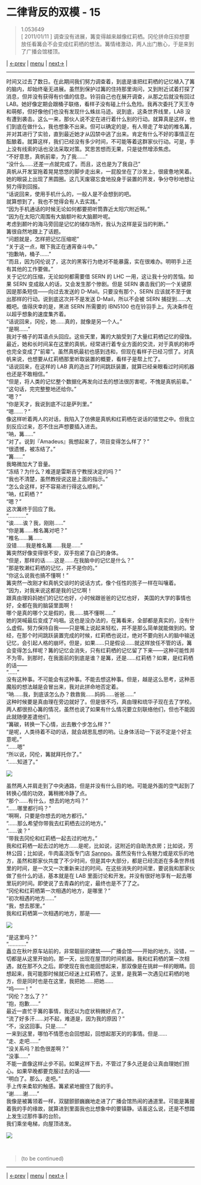 # 二律背反的双模 - 15
> 1.053649  
> [ 2011/01/11 ] 调查没有进展，篝变得越来越像红莉栖。冈伦拼命压抑想要放任看篝会不会变成红莉栖的想法。篝情绪激动，两人出门散心，于是来到了广播会馆楼顶。  

| [←prev](./0107) | [menu](../) | [next→](./0109) |

---

时间又过去了数日。在此期间我们努力调查着，到底是谁把红莉栖的记忆植入了篝的脑内，却始终毫无进展。虽然到保护过篝的住持那里询问，又到附近试着打探了消息，但并没有获得有价值的信息。铃羽自己也在展开调查，从那之后就没有回过 LAB。她好像定期会跟桶子联络，看样子没有碰上什么危险。我再次委托了天王寺和萌郁，但好像他们也没有发现什么蛛丝马迹。说到底，这条世界线里，LAB 没有遭到袭击。这么一来，那伙人说不定在进行着什么别的行动。就算真是这样，他们到底在做什么，我也想象不出来。但可以确定的是，有人带走了年幼的椎名篝，并对其进行了实验，直到最近她才从囚禁中逃了出来。肯定有什么不好的事情正在酝酿着。就算这样，我们已经没有多少时间，不可能等着这群家伙行动。可是，手上没有线索的话也没法采取对策。冥思苦想而无果，只是徒然增添焦虑。  
“不好意思，真帆前辈，为了我……”  
“没什么……还差一点就完成了。而且，这也是为了我自己”  
真帆从开发室拖着晃晃悠悠的脚步走出来，一屁股坐在了沙发上，很疲惫地笑着。她的眼袋上出现了黑圆圈。这几天废寝忘食地投身于装置的开发，争分夺秒地想让努力得到回报。  
“话说回来，使用手机什么的，一般人是不会想到的吧。  
 就算想到了，我也不觉得会有人去实践。”  
“因为手机通话的时候无论如何都要把听筒靠近太阳穴附近啊。”  
“因为在太阳穴周围有大脑额叶和大脑颞叶呢。  
 考虑到颞叶的海马旁回是记忆的储存场所，我认为这样是妥当的判断。”  
篝很自然地跟上了话题。  
“问题就是，怎样把记忆压缩呢”  
“关于这一点，眼下我正在通宵奋斗中。”  
“抱歉呐，桶子……”  
“而且，因为冈伦说了，这次的黑客行为绝对不能暴露，实在很难办。明明手上还有其他的工作要做。”  
关于记忆的压缩，无论如何都需要借 SERN 的 LHC 一用，这让我十分的苦恼。如果 SERN 变成敌人的话，又会发生那个惨剧。但是 SERN 袭击我们的一个关键原因是那条短信——向过去发送的 D-Mail。只要没有那个，SERN 应该就不至于做出那样的行动。说到底这次并不是发送 D-Mail，所以不会被 SERN 捕捉到……大概吧。值得庆幸的是，黑进 SERN 所需要的 IBN5100 也在铃羽手上。先决条件在以超乎想象的速度集齐着。  
“话说回来，冈伦，她……真的，就像是另一个人。”  
“是啊……”  
我对于桶子的耳语点头回应。这些天里，篝的大脑受到了大量红莉栖记忆的侵蚀。最近，她和长时间呆在这里的真帆，经常进行着专业方面的交流，对于真帆的称呼也完全变成了“前辈”。虽然真帆最初也感到违和，但现在看样子已经习惯了。对真帆来说，也想要从红莉栖那里听取装置的概要，看样子是帮上忙了。  
“话说回来，在这样的 LAB 真的造出了时间跳跃装置，就算已经亲眼看过时间机器也还是不敢相信。”  
“但是，将人类的记忆整个数据化再发向过去的想法很厉害呢，不愧是真帆前辈。”  
“这句话，完完整整地还给你。”  
“嗯？”  
“你是天才，我说到底不过是萨列里。”  
“嗯……？”  
像这样听着两人的对话，我陷入了仿佛是真帆和红莉栖在说话的错觉之中。但我立刻反应过来，忍不住出声想要插入进去。  
“呐，篝……”  
“对了。说到『Amadeus』我想起来了，项目变得怎么样了？”  
“很遗憾，被冻结了。”  
“篝……”  
我略微加大了音量。  
“冻结？为什么？难道是雷斯吉宁教授决定的吗？”  
“我也不清楚，虽然教授说这是上面的指示。”  
“怎么会这样，好不容易进行得这么顺利。”  
“呐，红莉栖？”  
“嗯？”  
这次篝终于回应了我。  
“…………”  
“诶……诶？我，刚刚……”  
“你是篝……椎名篝对吧？”  
“椎名……篝……  
 没错……我是椎名篝……我是……”  
篝突然好像变得很不安，双手抱紧了自己的身体。  
“但是，那样的话……这是……在我脑中的记忆是什么？”  
“那是牧濑红莉栖的记忆，并不是你的。”  
“你这么说我也搞不懂啊！”  
篝突然一改刚才和真帆交谈时的说话方式，像个任性的孩子一样在叫嚷着。  
“因为，对我来说这都是我的记忆啊！  
 跟真由理妈妈她们的记忆也好，小时候跟爸爸的记忆也好，
 美国的大学的事情也好，全都在我的脑袋里面啊！  
 哪个是真的哪个又是假的，我……搞不懂啊……”  
她的哭喊最后变成了呜咽。这也是没办法的，在篝看来，全部都是真实的，没有什么虚假。努力保持自我——只是嘴上说起来轻松，并不是那么简单就能做到的。曾经，在那个时间跳跃装置完成的时候，红莉栖也说过，绝对不要向别人的脑中输送记忆，会引起人格的崩坏。但是，如果……只是假设……就这样放任不管的话，篝会变得怎么样呢？篝的记忆会消失，只有红莉栖的记忆留了下来——这种可能性并不为零。到那时，在我面前的到底是谁？是篝，还是……红莉栖？如果，是红莉栖的话——  
“……”  
没有这种事。不可能会有这种事。不能去想这种事。但是，越是这么思考，这种恶魔般的想法越是会冒出来，我对此拼命地否定着。  
“呐……我，到底该怎么办？救救我……妈妈……爸爸……”  
这种时候要是真由理在旁边就好了。但是很不巧，真由理和琉华子现在去了学校。两人都很担心篝的情况，虽然也说了如果有什么情况要立刻联络他们，但也不能因此就随便差遣他们。  
“篝碳，转换一下心情，出去散个步怎么样？”  
“是呢，人类待着不动的话，就会胡思乱想的哟。让身体活动一下说不定是个好主意呢。”  
“……嗯”  
“所以说，冈伦，篝就拜托你了。”  
“……知道了。”  

![](../static/image/0108-1.png)

虽然两人并肩走到了中央通路，但是并没有什么目的地。可能是外面的空气起到了转换心情的功效，篝稍微冷静了点。  
“那个……有什么，想去的地方吗？”  
“……哪里都行吗？”  
“啊啊，只要是你想去的地方都行。”  
“……那么希望你带我去红莉栖去过的地方。”  
“……诶？”  
“带我去冈伦和红莉栖一起去过的地方。”  
我和红莉栖一起去过的地方……是呢，比如说，这附近的自助洗衣房；比如说，芳林公园；比如说，牛肉盖浇饭专门店 <abbr title="neta 自位于秋叶原的牛肉盖浇饭专门店 Sannbo">Sannpo</abbr>。虽然没有什么有魅力或是欢乐的地方，虽然和那家伙共度了不少时间，但是其中大部分，都是已经流逝在多条世界线里的时间，是一次又一次重新来过的时间。在这些消失的时间里，要说我和那家伙做了些什么的话，基本就是在 LAB 里面讨论和开发。并没有很好地享有一起去哪里玩的时间。即使说了去青森的约定，最终也是不了了之。  
“冈伦和红莉栖第一次相遇的地方，是哪里？”  
“初次相遇的地方……”  
“我，想去那里。”  
我和红莉栖第一次相遇的地方，那是——  

![](../static/image/0108-2.png)

“是这里吗？”  
“…………”  
矗立在秋叶原车站前的，非常靓丽的建筑——广播会馆——开始的地方。没错，一切都是从这里开始的。那一天，出现在屋顶的时间机器。我和红莉栖的第一次相遇，就在那不久之后。即使现在我也能回想起来，那双像是在挑衅一样的眼睛。回想起来，我可能那时候就已经迷上红莉栖了。这里，是我第一次遇见红莉栖的地方，但是同时也是在这里，我把她……把她……  
“呜——！”  
“冈伦？怎么了？”  
“抱，抱歉……”  
最近一直忙于篝的事情，我还以为症状稍微好点了。  
“流了好多汗……对不起，难道是，因为我的原因？”  
“不，没这回事。只是……”  
一来到这里，哪怕不情愿也会回想起，回想起那天的的事情。但是……  
“走、走吧……”  
“没关系吗？脸色很差啊？”  
“没事……”  
不能一直像这样止步不前。如果这样下去，不管过了多久还是会让真由理她们担心。如果早晚都要克服过去的话——  
“明白了。那么，走吧。”  
手上传来柔软的触感。篝紧紧地握住了我的手。  
“谢……谢……”  
我像是被篝领着一样，双腿颤颤巍巍地走进了广播会馆热闹的通道里。可能是篝握着我的手的缘故，就算进到里面我也比想象中的要镇静。话虽这么说，还是不想踏上发生过那件事的台阶。  
我们乘坐电梯，向屋顶进发。  

![](../static/image/0108-3.png)


<br/>

> (to be continued)
---

| [←prev](./0107) | [menu](../) | [next→](./0109) |
